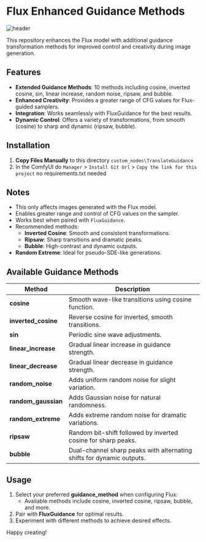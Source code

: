 # Flux Enhanced Guidance Methods

![header](FluxGuidance2-1.jpg)

This repository enhances the Flux model with additional guidance transformation methods for improved control and creativity during image generation.

## Features

- **Extended Guidance Methods**: 10 methods including cosine, inverted cosine, sin, linear increase, random noise, ripsaw, and bubble.
- **Enhanced Creativity**: Provides a greater range of CFG values for Flux-guided samplers.
- **Integration**: Works seamlessly with FluxGuidance for the best results.
- **Dynamic Control**: Offers a variety of transformations, from smooth (cosine) to sharp and dynamic (ripsaw, bubble).

## Installation

1. **Copy Files Manually** to this directory `custom_nodes\TranslateGuidance`
2. In the ComfyUI do `Manager` > `Install Git Url` > `Copy the link for this project` no requirements.txt needed

## Notes

- This only affects images generated with the Flux model.
- Enables greater range and control of CFG values on the sampler.
- Works best when paired with `FluxGuidance`.
- Recommended methods:
  - **Inverted Cosine**: Smooth and consistent transformations.
  - **Ripsaw**: Sharp transitions and dramatic peaks.
  - **Bubble**: High-contrast and dynamic outputs.
- **Random Extreme**: Ideal for pseudo-SDE-like generations.

## Available Guidance Methods

| Method             | Description                                                                 |
|--------------------|-----------------------------------------------------------------------------|
| **cosine**         | Smooth wave-like transitions using cosine function.                        |
| **inverted_cosine**| Reverse cosine for inverted, smooth transitions.                           |
| **sin**            | Periodic sine wave adjustments.                                            |
| **linear_increase**| Gradual linear increase in guidance strength.                              |
| **linear_decrease**| Gradual linear decrease in guidance strength.                              |
| **random_noise**   | Adds uniform random noise for slight variation.                            |
| **random_gaussian**| Adds Gaussian noise for natural randomness.                                |
| **random_extreme** | Adds extreme random noise for dramatic variations.                         |
| **ripsaw**         | Random bit-shift followed by inverted cosine for sharp peaks.              |
| **bubble**         | Dual-channel sharp peaks with alternating shifts for dynamic outputs.      |

## Usage

1. Select your preferred **guidance_method** when configuring Flux:
   - Available methods include cosine, inverted cosine, ripsaw, bubble, and more.
2. Pair with **FluxGuidance** for optimal results.
3. Experiment with different methods to achieve desired effects.

Happy creating!
